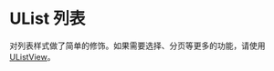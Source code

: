 # UList 列表

<s-component-labels :labels="[
    'UI 组件', '块级展示',
]"></s-component-labels>

对列表样式做了简单的修饰。如果需要选择、分页等更多的功能，请使用 [UListView](../u-list-view)。

<u-h2-tabs router>
    <u-h2-tab title="基础示例" to="/components/u-list/examples"></u-h2-tab>
    <u-h2-tab title="API" to="/components/u-list/api"></u-h2-tab>
</u-h2-tabs>

<router-view></router-view>
